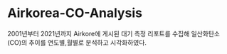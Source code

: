 # Airkorea-CO-Analysis

2001년부터 2021년까지 Airkore에 게시된 대기 측정 리포트를 수집해 일산화탄소(CO)의 추이를 연도별,월별로 분석하고 시각화하였다.
